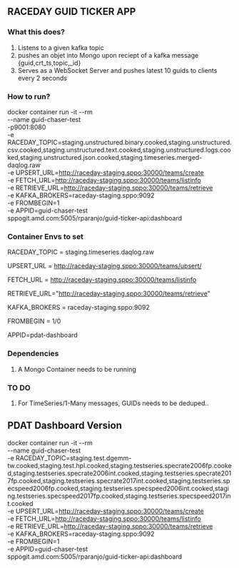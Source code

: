 ## RACEDAY GUID TICKER APP

### What this does?

1. Listens to a given kafka topic
2. pushes an objet into Mongo upon reciept of a kafka message {guid,crt_ts,topic,\_id}
3. Serves as a WebSocket Server and pushes latest 10 guids to clients every 2 seconds

### How to run?

docker container run -it --rm \
 --name guid-chaser-test \
 -p9001:8080 \
 -e RACEDAY_TOPIC=staging.unstructured.binary.cooked,staging.unstructured.csv.cooked,staging.unstructured.text.cooked,staging.unstructured.logs.cooked,staging.unstructured.json.cooked,staging.timeseries.merged-daqlog.raw \
 -e UPSERT_URL=http://raceday-staging.sppo:30000/teams/create \
 -e FETCH_URL=http://raceday-staging.sppo:30000/teams/listinfo \
 -e RETRIEVE_URL=http://raceday-staging.sppo:30000/teams/retrieve \
 -e KAFKA_BROKERS=raceday-staging.sppo:9092 \
 -e FROMBEGIN=1 \
 -e APPID=guid-chaser-test \
 sppogit.amd.com:5005/rparanjo/guid-ticker-api:dashboard

### Container Envs to set

RACEDAY_TOPIC = staging.timeseries.daqlog.raw

UPSERT_URL = http://raceday-staging.sppo:30000/teams/upsert/

FETCH_URL = http://raceday-staging.sppo:30000/teams/listinfo

RETRIEVE_URL="http://raceday-staging.sppo:30000/teams/retrieve"

KAFKA_BROKERS = raceday-staging.sppo:9092

FROMBEGIN = 1/0

APPID=pdat-dashboard

### Dependencies

1. A Mongo Container needs to be running

### TO DO

1. For TimeSeries/1-Many messages, GUIDs needs to be deduped..

## PDAT Dashboard Version

docker container run -it --rm \
 --name guid-chaser-test \
 -e RACEDAY_TOPIC=staging.test.dgemm-tw.cooked,staging.test.hpl.cooked,staging.testseries.specrate2006fp.cooked,staging.testseries.specrate2006int.cooked,staging.testseries.specrate2017fp.cooked,staging.testseries.specrate2017int.cooked,staging.testseries.specspeed2006fp.cooked,staging.testseries.specspeed2006int.cooked,staging.testseries.specspeed2017fp.cooked,staging.testseries.specspeed2017int.cooked \
 -e UPSERT_URL=http://raceday-staging.sppo:30000/teams/create \
 -e FETCH_URL=http://raceday-staging.sppo:30000/teams/listinfo \
 -e RETRIEVE_URL=http://raceday-staging.sppo:30000/teams/retrieve \
 -e KAFKA_BROKERS=raceday-staging.sppo:9092 \
 -e FROMBEGIN=1 \
 -e APPID=guid-chaser-test \
 sppogit.amd.com:5005/rparanjo/guid-ticker-api:dashboard
